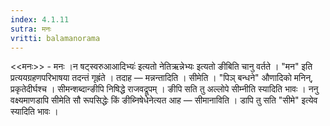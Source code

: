 ```yaml
---
index: 4.1.11
sutra: मनः
vritti: balamanorama
---
```


<<मनः>> - मनः ।न षट्स्वरुआआदिभ्यः॑ इत्यतो नेतिऋन्नेभ्यः इत्यतो ङीबिति चानु वर्तते । "मन" इति प्रत्ययग्रहणपरिभाषया तदन्तं गृह्रंते । तदाह — मन्नन्तादिति । सीमेति । "पिञ् बन्धने" औणादिको मनिन्, प्रकृतेदीर्घश्च । सीमन्शब्दान्ङीपि निषिद्धे राजवद्रूपम् । ङीपि सति तु अल्लोपे सीम्नीति स्यादिति भावः । ननु वक्ष्यमाणडापि सीमेति सौ रूपसिद्धेः किं ङीब्निषेधेनेत्यत आह — सीमानाविति । डापि तु सति "सीमे" इत्येव स्यादिति भावः ।